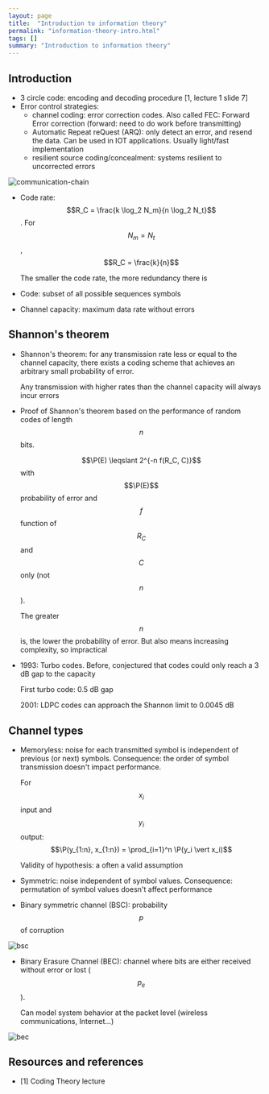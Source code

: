 ```yaml
---
layout: page
title:  "Introduction to information theory"
permalink: "information-theory-intro.html"
tags: []
summary: "Introduction to information theory"
---
```

$$
\newcommand{\P}{\mathbb{P}}
$$

## Introduction
* 3 circle code: encoding and decoding procedure [1, lecture 1 slide 7]
* Error control strategies:
  * channel coding: error correction codes. Also called FEC: Forward Error
    correction (forward: need to do work before transmitting)
  * Automatic Repeat reQuest (ARQ): only detect an error, and resend the data.
    Can be used in IOT applications. Usually light/fast implementation
  * resilient source coding/concealment: systems resilient to uncorrected errors

![communication-chain](/images/information-theory/channel-coding.png)

* Code rate: $$R_C = \frac{k \log_2 N_m}{n \log_2 N_t}$$. For $$N_m = N_t$$,
  $$R_C = \frac{k}{n}$$

  The smaller the code rate, the more redundancy there is
* Code: subset of all possible sequences symbols
* Channel capacity: maximum data rate without errors

## Shannon's theorem
* Shannon's theorem: for any transmission rate less or equal to the channel
  capacity, there exists a coding scheme that achieves an arbitrary small
  probability of error.

  Any transmission with higher rates than the channel capacity will always incur
  errors
* Proof of Shannon's theorem based on the performance of random codes of length
  $$n$$ bits.

  $$\P(E) \leqslant 2^{-n f(R_C, C)}$$ with $$\P(E)$$ probability of error and
  $$f$$ function of $$R_C$$ and $$C$$ only (not $$n$$).

  The greater $$n$$ is, the lower the probability of error. But also means
  increasing complexity, so impractical
* 1993: Turbo codes. Before, conjectured that codes could only reach a 3 dB gap
  to the capacity

  First turbo code: 0.5 dB gap

  2001: LDPC codes can approach the Shannon limit to 0.0045 dB

## Channel types
* Memoryless: noise for each transmitted symbol is independent of previous (or
  next) symbols. Consequence: the order of symbol transmission doesn't impact
  performance.

  For $$x_i$$ input and $$y_i$$ output: $$\P(y_{1:n}, x_{1:n}) = \prod_{i=1}^n
  \P(y_i \vert x_i)$$

  Validity of hypothesis: a often a valid assumption
* Symmetric: noise independent of symbol values. Consequence: permutation of
  symbol values doesn't affect performance
* Binary symmetric channel (BSC): probability $$p$$ of corruption

![bsc](https://upload.wikimedia.org/wikipedia/commons/8/8e/Binary_symmetric_channel_%28en%29.svg)

* Binary Erasure Channel (BEC): channel where bits are either received without
  error or lost ($$p_e$$).

  Can model system behavior at the packet level (wireless communications,
  Internet...)

![bec](https://upload.wikimedia.org/wikipedia/commons/thumb/2/23/Binaryerasurechannel.png/262px-Binaryerasurechannel.png)

## Resources and references
* [1] Coding Theory lecture
